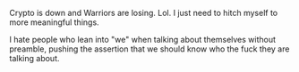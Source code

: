Crypto is down and Warriors are losing. Lol. I just need to hitch myself to more meaningful things.

I hate people who lean into "we" when talking about themselves without preamble, pushing the assertion that we should know who the fuck they are talking about.
